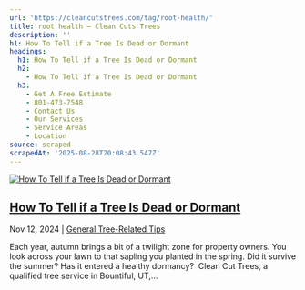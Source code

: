 ```yaml
---
url: 'https://cleancutstrees.com/tag/root-health/'
title: root health – Clean Cuts Trees
description: ''
h1: How To Tell if a Tree Is Dead or Dormant
headings:
  h1: How To Tell if a Tree Is Dead or Dormant
  h2:
    - How To Tell if a Tree Is Dead or Dormant
  h3:
    - Get A Free Estimate
    - 801-473-7548
    - Contact Us
    - Our Services
    - Service Areas
    - Location
source: scraped
scrapedAt: '2025-08-28T20:08:43.547Z'
---
```

[![How To Tell if a Tree Is Dead or Dormant](./assets/35e4d331c254fe7a7fc72d6b99448ee6e2e88ff6.jpg)](https://cleancutstrees.com/2024/11/12/how-to-tell-if-a-tree-is-dead-or-dormant/)

## [How To Tell if a Tree Is Dead or Dormant](https://cleancutstrees.com/2024/11/12/how-to-tell-if-a-tree-is-dead-or-dormant/)

Nov 12, 2024 | [General Tree-Related Tips](https://cleancutstrees.com/category/general-tree-related-tips/)

Each year, autumn brings a bit of a twilight zone for property owners. You look across your lawn to that sapling you planted in the spring. Did it survive the summer? Has it entered a healthy dormancy?  Clean Cut Trees, a qualified tree service in Bountiful, UT,...
